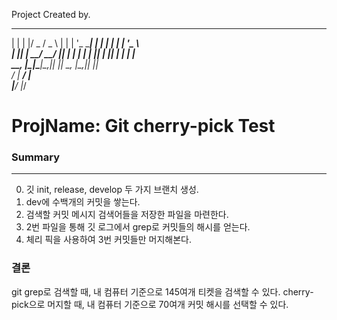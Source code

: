 Project Created by.
  _   _  ___  ___ _   _ _ __ ______ _   _ _   _ _ __      
 | | | |/ _ \/ _ \ | | | '_ \______| | | | | | | '_ \     
 | |_| |  __/  __/ |_| | | | |     | |_| | |_| | | | |    
  \__, |\___|\___|\__,_|_| |_|      \__, |\__,_|_| |_|    
   __/ |                             __/ |                
  |___/                             |___/                 
# ProjName: Git cherry-pick Test    
### Summary
***
0. 깃 init, release, develop 두 가지 브랜치 생성.
1. dev에 수백개의 커밋을 쌓는다.
2. 검색할 커밋 메시지 검색어들을 저장한 파일을 마련한다.
3. 2번 파일을 통해 깃 로그에서 grep로 커밋들의 해시를 얻는다.
4. 체리 픽을 사용하여 3번 커밋들만 머지해본다.
    
    
### 결론    
git grep로 검색할 때, 내 컴퓨터 기준으로 145여개 티켓을 검색할 수 있다. 
cherry-pick으로 머지할 때, 내 컴퓨터 기준으로 70여개 커밋 해시를 선택할 수 있다.
